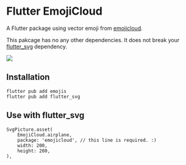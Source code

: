 # Flutter EmojiCloud

A Flutter package using vector emoji from [emojicloud](https://github.com/alohe/emojicloud).

This pakcage has no any other dependencies. It does not break your [flutter_svg](https://pub.dev/packages/flutter_svg) dependency.

![](demo.gif)


## Installation

```
flutter pub add emojis
flutter pub add flutter_svg
```


## Use with flutter_svg

```
SvgPicture.asset(
    EmojiCloud.airplane,
    package: 'emojicloud', // this line is required. :)
    width: 200,
    height: 200,
),
```
